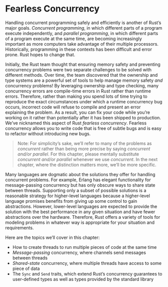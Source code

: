 # Fearless Concurrency

Handling concurrent programming safely and efficiently is another of Rust’s
major goals. _Concurrent programming_, in which different parts of a program
execute independently, and _parallel programming_, in which different parts of
a program execute at the same time, are becoming increasingly important as more
computers take advantage of their multiple processors. Historically,
programming in these contexts has been difficult and error prone. Rust hopes to
change that.

Initially, the Rust team thought that ensuring memory safety and preventing
concurrency problems were two separate challenges to be solved with different
methods. Over time, the team discovered that the ownership and type systems are
a powerful set of tools to help manage memory safety _and_ concurrency
problems! By leveraging ownership and type checking, many concurrency errors
are compile-time errors in Rust rather than runtime errors. Therefore, rather
than making you spend lots of time trying to reproduce the exact circumstances
under which a runtime concurrency bug occurs, incorrect code will refuse to
compile and present an error explaining the problem. As a result, you can fix
your code while you’re working on it rather than potentially after it has been
shipped to production. We’ve nicknamed this aspect of Rust _fearless
concurrency_. Fearless concurrency allows you to write code that is free of
subtle bugs and is easy to refactor without introducing new bugs.

> Note: For simplicity’s sake, we’ll refer to many of the problems as
> _concurrent_ rather than being more precise by saying _concurrent and/or
> parallel_. For this chapter, please mentally substitute _concurrent and/or
> parallel_ whenever we use _concurrent_. In the next chapter, where the
> distinction matters more, we’ll be more specific.

Many languages are dogmatic about the solutions they offer for handling
concurrent problems. For example, Erlang has elegant functionality for
message-passing concurrency but has only obscure ways to share state between
threads. Supporting only a subset of possible solutions is a reasonable
strategy for higher-level languages because a higher-level language promises
benefits from giving up some control to gain abstractions. However, lower-level
languages are expected to provide the solution with the best performance in any
given situation and have fewer abstractions over the hardware. Therefore, Rust
offers a variety of tools for modeling problems in whatever way is appropriate
for your situation and requirements.

Here are the topics we’ll cover in this chapter:

- How to create threads to run multiple pieces of code at the same time
- _Message-passing_ concurrency, where channels send messages between threads
- _Shared-state_ concurrency, where multiple threads have access to some piece
  of data
- The `Sync` and `Send` traits, which extend Rust’s concurrency guarantees to
  user-defined types as well as types provided by the standard library
